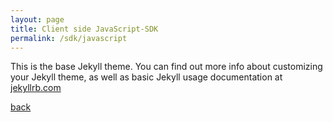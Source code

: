 ```yaml
---
layout: page
title: Client side JavaScript-SDK
permalink: /sdk/javascript
---
```


This is the base Jekyll theme. You can find out more info about customizing your Jekyll theme, as well as basic Jekyll usage documentation at [jekyllrb.com](https://jekyllrb.com/)

[back](./)